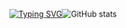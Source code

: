 [![Typing SVG](https://readme-typing-svg.herokuapp.com?color=%23F7335C&lines=HI+THERE!+;WELCOME+TO+MY+GITHUB+PAGE)](https://git.io/typing-svg)![GitHub stats](https://github-readme-stats.vercel.app/api?username=Kanishkumar-K&show_icons=true&theme=tokyoblack)
